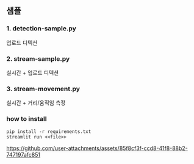 ## 샘플

### 1. detection-sample.py  
   업로드 디텍션 

### 2. stream-sample.py   
   실시간 + 업로드 디텍션 

### 3. stream-movement.py  
   실시간 + 거리/움직임 측정  

### how to install

```console
pip install -r requirements.txt 
streamlit run <<file>>
```


https://github.com/user-attachments/assets/85f8cf3f-ccd8-41f8-88b2-747197afc851

